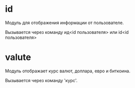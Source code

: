 # id
Модуль для отображения информации от пользователе.

Вызывается через команду ид<id пользователя> или id<id пользователя> 

# valute
Модуль отображает курс валют, доллара, евро и биткоина.

Вызывается через команду 'курс'.

